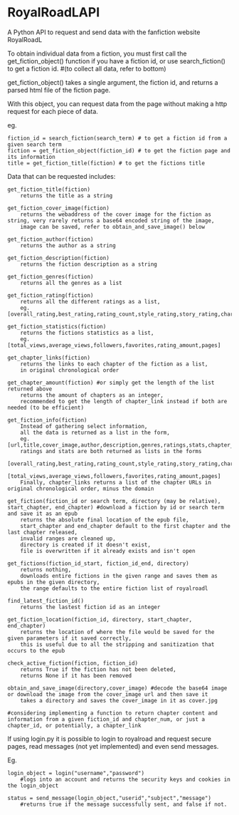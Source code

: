 # RoyalRoadLAPI
A Python API to request and send data with the fanfiction website RoyalRoadL

To obtain individual data from a fiction, you must first call the get_fiction_object() function if you have a fiction id, or use search_fiction() to get a fiction id. #(to collect all data, refer to bottom)

get_fiction_object() takes a single argument, the fiction id, and returns a parsed html file of the fiction page.

With this object, you can request data from the page without making a http request for each piece of data.

eg.

	fiction_id = search_fiction(search_term) # to get a fiction id from a given search term
	fiction = get_fiction_object(fiction_id) # to get the fiction page and its information
	title = get_fiction_title(fiction) # to get the fictions title

Data that can be requested includes:

	

	get_fiction_title(fiction)
		returns the title as a string

	get_fiction_cover_image(fiction)
		returns the webaddress of the cover image for the fiction as string, very rarely returns a base64 encoded string of the image,
		image can be saved, refer to obtain_and_save_image() below

	get_fiction_author(fiction)
		returns the author as a string

	get_fiction_description(fiction)
		returns the fiction description as a string

	get_fiction_genres(fiction)
		returns all the genres as a list

	get_fiction_rating(fiction)
		returns all the different ratings as a list,
		eg. [overall_rating,best_rating,rating_count,style_rating,story_rating,character_rating,grammar_rating]

	get_fiction_statistics(fiction)
		returns the fictions statistics as a list,
		eg. [total_views,average_views,followers,favorites,rating_amount,pages]

	get_chapter_links(fiction)
		returns the links to each chapter of the fiction as a list,
		in original chronological order

	get_chapter_amount(fiction) #or simply get the length of the list returned above
		returns the amount of chapters as an integer,
		recommended to get the length of chapter_link instead if both are needed (to be efficient)

	get_fiction_info(fiction)
		Instead of gathering select information,
		all the data is returned as a list in the form,
		eg. [url,title,cover_image,author,description,genres,ratings,stats,chapter_links,chapter_amount]
		ratings and stats are both returned as lists in the forms
		[overall_rating,best_rating,rating_count,style_rating,story_rating,character_rating,grammar_rating]
		[total_views,average_views,followers,favorites,rating_amount,pages]
		Finally, chapter_links returns a list of the chapter URLs in original chronological order, minus the domain
	
	get_fiction(fiction_id or search term, directory (may be relative), start_chapter, end_chapter) #download a fiction by id or search term and save it as an epub
		returns the absolute final location of the epub file,
		start_chapter and end_chapter default to the first chapter and the last chapter released,
		invalid ranges are cleaned up,
		directory is created if it doesn't exist,
		file is overwritten if it already exists and isn't open
	
	get_fictions(fiction_id_start, fiction_id_end, directory)
		returns nothing,
		downloads entire fictions in the given range and saves them as epubs in the given directory,
		the range defaults to the entire fiction list of royalroadl
	
	find_latest_fiction_id()
		returns the lastest fiction id as an integer
	
	get_fiction_location(fiction_id, directory, start_chapter, end_chapter)
		returns the location of where the file would be saved for the given parameters if it saved correctly,
		this is useful due to all the stripping and sanitization that occurs to the epub
	
	check_active_fiction(fiction, fiction_id)
		returns True if the fiction has not been deleted,
		returns None if it has been removed
	
	obtain_and_save_image(directory,cover_image) #decode the base64 image or download the image from the cover_image url and then save it
		takes a directory and saves the cover_image in it as cover.jpg
	
	#considering implementing a function to return chapter content and information from a given fiction_id and chapter_num, or just a chapter_id, or potentially, a chapter_link
		

If using login.py it is possible to login to royalroad and request secure pages, read messages (not yet implemented) and even send messages.

Eg.

    login_object = login("username","password")
        #logs into an account and returns the security keys and cookies in the login_object

    status = send_message(login_object,"userid","subject","message")
        #returns true if the message successfully sent, and false if not.

